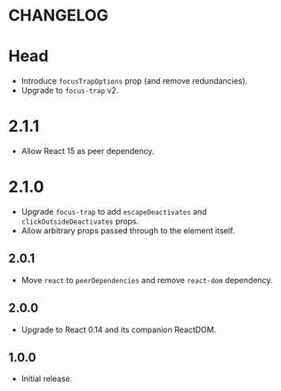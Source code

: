 # CHANGELOG

# Head

- Introduce `focusTrapOptions` prop (and remove redundancies).
- Upgrade to `focus-trap` v2.

# 2.1.1

- Allow React 15 as peer dependency.

# 2.1.0

- Upgrade `focus-trap` to add `escapeDeactivates` and `clickOutsideDeactivates` props.
- Allow arbitrary props passed through to the element itself.

## 2.0.1

- Move `react` to `peerDependencies` and remove `react-dom` dependency.

## 2.0.0

- Upgrade to React 0.14 and its companion ReactDOM.

## 1.0.0

- Initial release.
